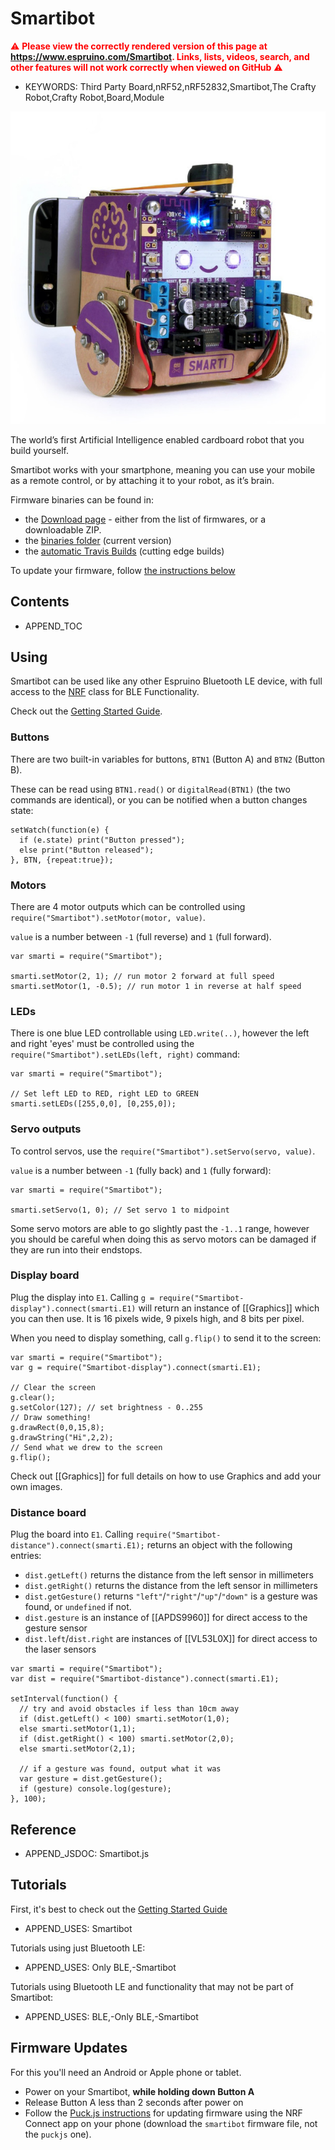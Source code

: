 <!--- Copyright (c) 2019 Gordon Williams, Pur3 Ltd. See the file LICENSE for copying permission. -->
Smartibot
==========

<span style="color:red">:warning: **Please view the correctly rendered version of this page at https://www.espruino.com/Smartibot. Links, lists, videos, search, and other features will not work correctly when viewed on GitHub** :warning:</span>

* KEYWORDS: Third Party Board,nRF52,nRF52832,Smartibot,The Crafty Robot,Crafty Robot,Board,Module

![Smartibot](Smartibot.jpg)

The world’s first Artificial Intelligence enabled cardboard robot that you build yourself.

Smartibot works with your smartphone, meaning you can use your mobile as a remote control, or by attaching it to your robot, as it’s brain.

Firmware binaries can be found in:

* the [Download page](/Download#smartibot) - either from the list of firmwares, or a downloadable ZIP.
* the [binaries folder](/binaries) (current version)
* the [automatic Travis Builds](https://www.espruino.com/binaries/travis/master/) (cutting edge builds)

To update your firmware, follow [the instructions below](#firmware-updates)

Contents
----------

* APPEND_TOC

Using
-----

Smartibot can be used like any other Espruino Bluetooth LE device, with full access to the [NRF](http://www.espruino.com/Reference#NRF) class for BLE Functionality.

Check out the [Getting Started Guide](/Quick+Start+BLE#smartibot).

### Buttons

There are two built-in variables for buttons, `BTN1` (Button A) and `BTN2` (Button B).

These can be read using `BTN1.read()` or `digitalRead(BTN1)` (the two commands
  are identical), or you can be notified when a button changes state:

```
setWatch(function(e) {
  if (e.state) print("Button pressed");
  else print("Button released");
}, BTN, {repeat:true});
```

### Motors

There are 4 motor outputs which can be controlled using `require("Smartibot").setMotor(motor, value)`.

`value` is a number between `-1` (full reverse) and `1` (full forward).

```
var smarti = require("Smartibot");

smarti.setMotor(2, 1); // run motor 2 forward at full speed
smarti.setMotor(1, -0.5); // run motor 1 in reverse at half speed
```

### LEDs

There is one blue LED controllable using `LED.write(..)`, however
the left and right 'eyes' must be controlled using the `require("Smartibot").setLEDs(left, right)` command:

```
var smarti = require("Smartibot");

// Set left LED to RED, right LED to GREEN
smarti.setLEDs([255,0,0], [0,255,0]);
```

### Servo outputs

To control servos, use the `require("Smartibot").setServo(servo, value)`.

`value` is a number between `-1` (fully back) and `1` (fully forward):

```
var smarti = require("Smartibot");

smarti.setServo(1, 0); // Set servo 1 to midpoint
```

Some servo motors are able to go slightly past the `-1..1` range, however
you should be careful when doing this as servo motors can be damaged if they
are run into their endstops.

### Display board

Plug the display into `E1`. Calling `g = require("Smartibot-display").connect(smarti.E1)`
will return an instance of [[Graphics]] which you can then use. It is 16 pixels wide, 9 pixels high, and 8 bits per pixel.

When you need to display something, call `g.flip()` to send it to the screen:

```
var smarti = require("Smartibot");
var g = require("Smartibot-display").connect(smarti.E1);

// Clear the screen
g.clear();
g.setColor(127); // set brightness - 0..255
// Draw something!
g.drawRect(0,0,15,8);
g.drawString("Hi",2,2);
// Send what we drew to the screen
g.flip();
```

Check out [[Graphics]] for full details on how to use Graphics and add your
own images.

### Distance board

Plug the board into `E1`. Calling `require("Smartibot-distance").connect(smarti.E1);`
returns an object with the following entries:

* `dist.getLeft()` returns the distance from the left sensor in millimeters
* `dist.getRight()` returns the distance from the left sensor in millimeters
* `dist.getGesture()` returns `"left"`/`"right"`/`"up"`/`"down"` is a gesture was found, or `undefined` if not.
* `dist.gesture` is an instance of [[APDS9960]] for direct access to the gesture sensor
* `dist.left`/`dist.right` are instances of [[VL53L0X]] for direct access to the laser sensors

```
var smarti = require("Smartibot");
var dist = require("Smartibot-distance").connect(smarti.E1);

setInterval(function() {
  // try and avoid obstacles if less than 10cm away
  if (dist.getLeft() < 100) smarti.setMotor(1,0);
  else smarti.setMotor(1,1);
  if (dist.getRight() < 100) smarti.setMotor(2,0);
  else smarti.setMotor(2,1);

  // if a gesture was found, output what it was
  var gesture = dist.getGesture();
  if (gesture) console.log(gesture);
}, 100);
```


Reference
---------

* APPEND_JSDOC: Smartibot.js


Tutorials
---------

First, it's best to check out the [Getting Started Guide](/Quick+Start+BLE#smartibot)

* APPEND_USES: Smartibot

Tutorials using just Bluetooth LE:

* APPEND_USES: Only BLE,-Smartibot

Tutorials using Bluetooth LE and functionality that may not be part of Smartibot:

* APPEND_USES: BLE,-Only BLE,-Smartibot


Firmware Updates
-----------------

For this you'll need an Android or Apple phone or tablet.

* Power on your Smartibot, **while holding down Button A**
* Release Button A less than 2 seconds after power on
* Follow the [Puck.js instructions](https://www.espruino.com/Puck.js#firmware-updates) for updating firmware using the NRF Connect app on your phone (download the `smartibot` firmware file, not the `puckjs` one).
